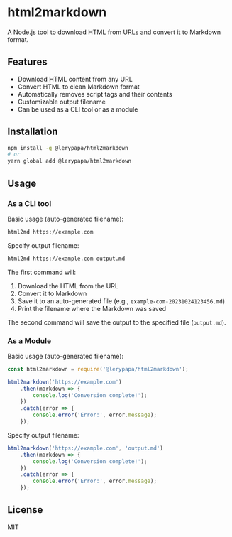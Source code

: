 # html2markdown

A Node.js tool to download HTML from URLs and convert it to Markdown format.

## Features

- Download HTML content from any URL
- Convert HTML to clean Markdown format
- Automatically removes script tags and their contents
- Customizable output filename
- Can be used as a CLI tool or as a module

## Installation

```bash
npm install -g @lerypapa/html2markdown
# or
yarn global add @lerypapa/html2markdown
```

## Usage

### As a CLI tool

Basic usage (auto-generated filename):
```bash
html2md https://example.com
```

Specify output filename:
```bash
html2md https://example.com output.md
```

The first command will:
1. Download the HTML from the URL
2. Convert it to Markdown
3. Save it to an auto-generated file (e.g., `example-com-20231024123456.md`)
4. Print the filename where the Markdown was saved

The second command will save the output to the specified file (`output.md`).

### As a Module

Basic usage (auto-generated filename):
```javascript
const html2markdown = require('@lerypapa/html2markdown');

html2markdown('https://example.com')
    .then(markdown => {
        console.log('Conversion complete!');
    })
    .catch(error => {
        console.error('Error:', error.message);
    });
```

Specify output filename:
```javascript
html2markdown('https://example.com', 'output.md')
    .then(markdown => {
        console.log('Conversion complete!');
    })
    .catch(error => {
        console.error('Error:', error.message);
    });
```

## License

MIT
